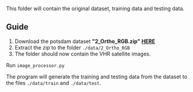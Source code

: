 This folder will contain the original dataset, training data and testing data.

## Guide

1. Download the potsdam dataset **"2_Ortho_RGB.zip"** **[HERE](https://drive.google.com/drive/folders/1w3EJuyUGet6_qmLwGAWZ9vw5ogeG0zLz)**
2. Extract the zip to the folder ``./data/2_Ortho_RGB``
3. The folder should now contain the VHR satellite images.


Run ``image_processor.py``

The program will generate the training and testing data from the 
dataset to the files ``./data/train`` and ``./data/test``.


   